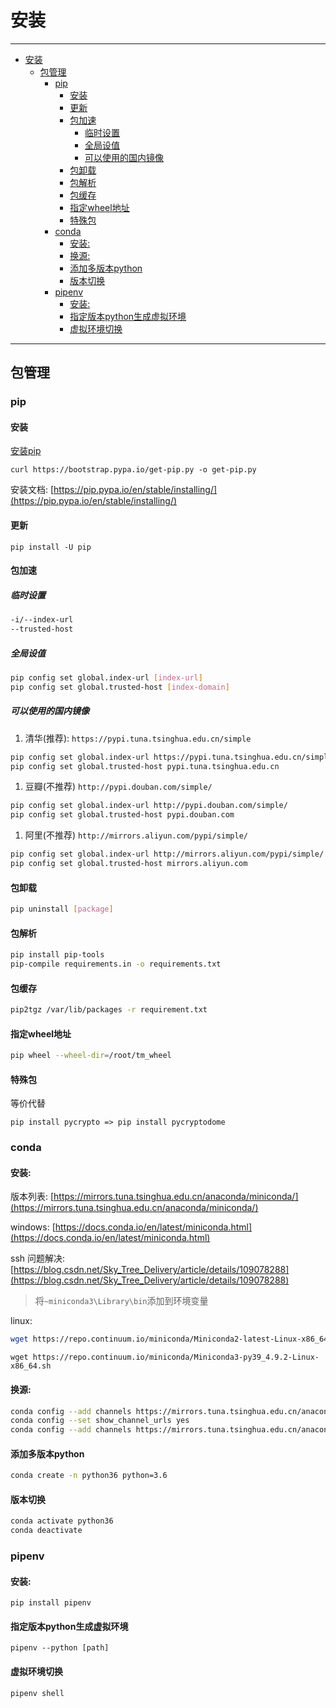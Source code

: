 # 安装

------

- [安装](#安装)
  - [包管理](#包管理)
    - [pip](#pip)
      - [安装](#安装-1)
      - [更新](#更新)
      - [包加速](#包加速)
        - [临时设置](#临时设置)
        - [全局设值](#全局设值)
        - [可以使用的国内镜像](#可以使用的国内镜像)
      - [包卸载](#包卸载)
      - [包解析](#包解析)
      - [包缓存](#包缓存)
      - [指定wheel地址](#指定wheel地址)
      - [特殊包](#特殊包)
    - [conda](#conda)
      - [安装:](#安装-2)
      - [换源:](#换源)
      - [添加多版本python](#添加多版本python)
      - [版本切换](#版本切换)
    - [pipenv](#pipenv)
      - [安装:](#安装-3)
      - [指定版本python生成虚拟环境](#指定版本python生成虚拟环境)
      - [虚拟环境切换](#虚拟环境切换)

------

## 包管理

### pip

#### 安装

<a href="/static/Python/get-pip.py" target="_blank">安装pip</a>

`curl https://bootstrap.pypa.io/get-pip.py -o get-pip.py`

安装文档: [https://pip.pypa.io/en/stable/installing/](https://pip.pypa.io/en/stable/installing/)

#### 更新

`pip install -U pip`

#### 包加速

##### 临时设置

``` sh
-i/--index-url
--trusted-host
```

##### 全局设值

``` sh
pip config set global.index-url [index-url]
pip config set global.trusted-host [index-domain]
```

##### 可以使用的国内镜像

1. 清华(推荐): `https://pypi.tuna.tsinghua.edu.cn/simple`

``` sh
pip config set global.index-url https://pypi.tuna.tsinghua.edu.cn/simple/
pip config set global.trusted-host pypi.tuna.tsinghua.edu.cn
```

1. 豆瓣(不推荐) `http://pypi.douban.com/simple/`

``` sh
pip config set global.index-url http://pypi.douban.com/simple/
pip config set global.trusted-host pypi.douban.com
```

1. 阿里(不推荐) `http://mirrors.aliyun.com/pypi/simple/`

``` sh
pip config set global.index-url http://mirrors.aliyun.com/pypi/simple/
pip config set global.trusted-host mirrors.aliyun.com
```

#### 包卸载

``` sh
pip uninstall [package]
```

#### 包解析

``` sh
pip install pip-tools
pip-compile requirements.in -o requirements.txt
```

#### 包缓存

``` sh
pip2tgz /var/lib/packages -r requirement.txt
```

#### 指定wheel地址

``` sh
pip wheel --wheel-dir=/root/tm_wheel
```

#### 特殊包

等价代替

```
pip install pycrypto => pip install pycryptodome
```

### conda

#### 安装:

版本列表: [https://mirrors.tuna.tsinghua.edu.cn/anaconda/miniconda/](https://mirrors.tuna.tsinghua.edu.cn/anaconda/miniconda/)

windows: [https://docs.conda.io/en/latest/miniconda.html](https://docs.conda.io/en/latest/miniconda.html)

ssh 问题解决: [https://blog.csdn.net/Sky_Tree_Delivery/article/details/109078288](https://blog.csdn.net/Sky_Tree_Delivery/article/details/109078288)

> 将`~miniconda3\Library\bin`添加到环境变量

linux: 
``` sh
wget https://repo.continuum.io/miniconda/Miniconda2-latest-Linux-x86_64.sh
```

```
wget https://repo.continuum.io/miniconda/Miniconda3-py39_4.9.2-Linux-x86_64.sh
```

#### 换源:

``` sh
conda config --add channels https://mirrors.tuna.tsinghua.edu.cn/anaconda/pkgs/free/
conda config --set show_channel_urls yes 
conda config --add channels https://mirrors.tuna.tsinghua.edu.cn/anaconda/cloud/conda-forge/
```

#### 添加多版本python

``` sh
conda create -n python36 python=3.6
```

#### 版本切换
``` sh
conda activate python36
conda deactivate
```


### pipenv

#### 安装:

`pip install pipenv`

#### 指定版本python生成虚拟环境

`pipenv --python [path]`

#### 虚拟环境切换

`pipenv shell`

